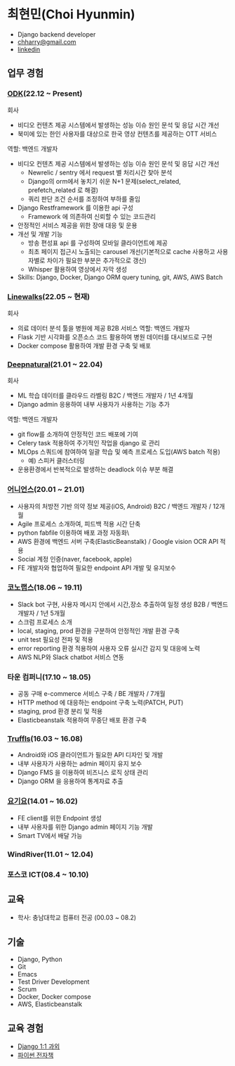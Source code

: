 # 최현민(Choi Hyunmin)
- Django backend developer
- chharry@gmail.com
- [linkedin](https://www.linkedin.com/in/chharry/)


## 업무 경험

### [ODK](https://www.ondemandkorea.com/)(22.12 ~ Present)
회사
- 비디오 컨텐츠 제공 시스템에서 발생하는 성능 이슈 원인 문석 및 응답 시간 개선
- 북미에 있는 한인 사용자를 대상으로 한국 영상 컨텐츠를 제공하는 OTT 서비스

역할: 백엔드 개발자
- 비디오 컨텐츠 제공 시스템에서 발생하는 성능 이슈 원인 문석 및 응답 시간 개선 
  - Newrelic / sentry 에서 request 별 처리시간 찾아 분석
  - Django의 orm에서 놓치기 쉬운 N+1 문제(select_related, prefetch_related 로 해결)
  - 쿼리 판단 조건 순서를 조정하여 부하를 줄임
- Django Restframework 를 이용한 api 구성 
  - Framework 에 의존하여 신뢰할 수 있는 코드관리
- 안정적인 서비스 제공을 위한 장애 대응 및 운용
- 개선 및 개발 기능
  - 방송 편성표 api 를 구성하여 모바일 클라이언트에 제공
  - 최초 페이지 접근시 노출되는 carousel 개선(기본적으로 cache 사용하고 사용자별로 차이가 필요한 부분은 추가적으로 갱신)
  - Whisper 활용하여 영상에서 자막 생성
- Skills: Django, Docker, Django ORM query tuning, git, AWS, AWS Batch

### [Linewalks](https://linewalks.com/)(22.05 ~ 현재)
회사
- 의료 데이터 분석 툴을 병원에 제공 B2B 서비스 
역할: 백엔드 개발자
- Flask 기반 시각화를 오픈소스 코드 활용하여 병원 데이터를 대시보드로 구현
- Docker compose 활용하여 개발 환경 구축 및 배포

### [Deepnatural](https://deepnatural.ai/)(21.01 ~ 22.04)
회사
- ML 학습 데이터를 클라우드 라벨링 B2C / 백엔드 개발자 / 1년 4개월
- Django admin 응용하여 내부 사용자가 사용하는 기능 추가
  
역할: 백엔드 개발자
- git flow를 소개하여 안정적인 코드 배포에 기여
- Celery task 적용하여 주기적인 작업을 django 로 관리
- MLOps 스쿼드에 참여하여 일괄 학습 및 예측 프로세스 도입(AWS batch 적용)
  - 예) 스피커 클러스터링
- 운용환경에서 반복적으로 발생하는 deadlock 이슈 부분 해결

### [어니언스](https://www.papricacare.com/)(20.01 ~ 21.01)
- 사용자의 처방전 기반 의약 정보 제공(iOS, Android) B2C / 백엔드 개발자 / 12개월
- Agile 프로세스 소개하여, 피드백 적용 시간 단축
- python fabfile 이용하여 배포 과정 자동화\
- AWS 환경에 백엔드 서버 구축(ElasticBeanstalk) / Google vision OCR API 적용
- Social 계정 인증(naver, facebook, apple)
- FE 개발자와 협업하여 필요한 endpoint API 개발 및 유지보수

### [코노랩스](https://about.kono.ai/)(18.06 ~ 19.11)
- Slack bot 구현, 사용자 메시지 안에서 시간,장소 추출하여 일정 생성 B2B / 백엔드 개발자 / 1년 5개월
- 스크럼 프로세스 소개
- local, staging, prod 환경을 구분하여 안정적인 개발 환경 구축
- unit test 필요성 전파 및 적용
- error reporting 환경 적용하여 사용자 오류 실시간 감지 및 대응에 노력
- AWS NLP와 Slack chatbot 서비스 연동

### 타운 컴퍼니(17.10 ~ 18.05)
- 공동 구매 e-commerce 서비스 구축 / BE 개발자 / 7개월
- HTTP method 에 대응하는 endpoint 구축 노력(PATCH, PUT)
- staging, prod 환경 분리 및 적용
- Elasticbeanstalk 적용하여 무중단 배포 환경 구축

### [Truffls](https://truffls.de/en/)(16.03 ~ 16.08)
- Android와 iOS 클라이언트가 필요한 API 디자인 및 개발
- 내부 사용자가 사용하는 admin 페이지 유지 보수
- Django FMS 을 이용하여 비즈니스 로직 상태 관리
- Django ORM 을 응용하여 통계자료 추출

### [요기요](https://www.yogiyo.co.kr/mobile/#/)(14.01 ~ 16.02)
- FE client를 위한 Endpoint 생성
- 내부 사용자를 위한 Django admin 페이지 기능 개발
- Smart TV에서 배달 가능

### WindRiver(11.01 ~ 12.04)

### 포스코 ICT(08.4 ~ 10.10)

## 교육
- 학사: 충남대학교 컴퓨터 전공 (00.03 ~ 08.2)

## 기술
- Django, Python
- Git
- Emacs
- Test Driver Development
- Scrum
- Docker, Docker compose
- AWS, Elasticbeanstalk


## 교육 경험
- [Django 1:1 과외](https://kmong.com/@%ED%98%84%EB%AF%BC)
- [파이썬 전자책](https://kmong.com/gig/300713)
